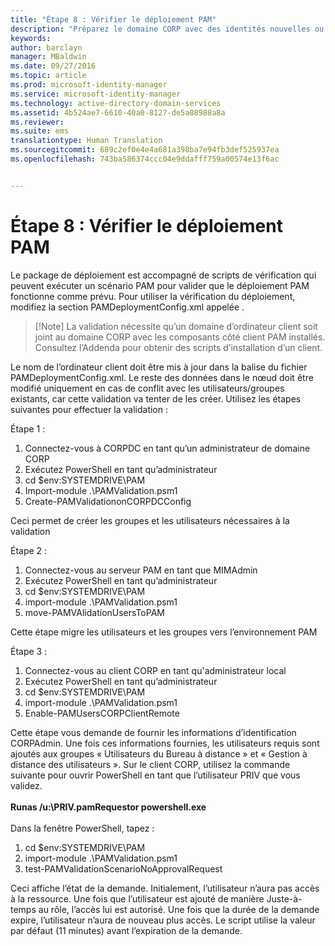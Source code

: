 ```yaml
---
title: "Étape 8 : Vérifier le déploiement PAM"
description: "Préparez le domaine CORP avec des identités nouvelles ou existantes à gérer avec Privileged Identity Manager à l’aide de scripts"
keywords: 
author: barclayn
manager: MBaldwin
ms.date: 09/27/2016
ms.topic: article
ms.prod: microsoft-identity-manager
ms.service: microsoft-identity-manager
ms.technology: active-directory-domain-services
ms.assetid: 4b524ae7-6610-40a0-8127-de5a08988a8a
ms.reviewer: 
ms.suite: ems
translationtype: Human Translation
ms.sourcegitcommit: 689c2ef0e4e4a681a398ba7e94fb3def525937ea
ms.openlocfilehash: 743ba586374ccc04e9ddafff759a00574e13f6ac


---
```


# Étape 8 : Vérifier le déploiement PAM

Le package de déploiement est accompagné de scripts de vérification qui peuvent exécuter un scénario PAM pour valider que le déploiement PAM fonctionne comme prévu.
Pour utiliser la vérification du déploiement, modifiez la section PAMDeploymentConfig.xml appelée <PamValidation/>.

>[!Note] La validation nécessite qu’un domaine d’ordinateur client soit joint au domaine CORP avec les composants côté client PAM installés. Consultez l’Addenda pour obtenir des scripts d’installation d’un client.

Le nom de l’ordinateur client doit être mis à jour dans la balise <PAMValidationClient/> du fichier PAMDeploymentConfig.xml. Le reste des données dans le nœud <PAMValidation/> doit être modifié uniquement en cas de conflit avec les utilisateurs/groupes existants, car cette validation va tenter de les créer.
Utilisez les étapes suivantes pour effectuer la validation :

Étape 1 :

1. Connectez-vous à CORPDC en tant qu’un administrateur de domaine CORP
2. Exécutez PowerShell en tant qu’administrateur
3. cd $env:SYSTEMDRIVE\PAM
4. Import-module .\PAMValidation.psm1
5. Create-PAMValidationonCORPDCConfig

Ceci permet de créer les groupes et les utilisateurs nécessaires à la validation

Étape 2 :

1. Connectez-vous au serveur PAM en tant que MIMAdmin
2. Exécutez PowerShell en tant qu’administrateur
3. cd $env:SYSTEMDRIVE\PAM
4. import-module .\PAMValidation.psm1
5. move-PAMVAlidationUsersToPAM

Cette étape migre les utilisateurs et les groupes vers l’environnement PAM

Étape 3 :

1. Connectez-vous au client CORP en tant qu'administrateur local
2. Exécutez PowerShell en tant qu’administrateur
3. cd $env:SYSTEMDRIVE\PAM
4. import-module .\PAMValidation.psm1
5. Enable-PAMUsersCORPClientRemote


Cette étape vous demande de fournir les informations d’identification CORPAdmin. Une fois ces informations fournies, les utilisateurs requis sont ajoutés aux groupes « Utilisateurs du Bureau à distance » et « Gestion à distance des utilisateurs ».
Sur le client CORP, utilisez la commande suivante pour ouvrir PowerShell en tant que l’utilisateur PRIV que vous validez. </br></br>
**Runas /u:<PRIV domain>\PRIV.pamRequestor powershell.exe**  </br></br>
Dans la fenêtre PowerShell, tapez :

1. cd $env:SYSTEMDRIVE\PAM
2. import-module .\PAMValidation.psm1
3. test-PAMValidationScenarioNoApprovalRequest


  Ceci affiche l’état de la demande.
  Initialement, l’utilisateur n’aura pas accès à la ressource. Une fois que l’utilisateur est ajouté de manière Juste-à-temps au rôle, l’accès lui est autorisé. Une fois que la durée de la demande expire, l’utilisateur n’aura de nouveau plus accès.
  Le script utilise la valeur par défaut (11 minutes) avant l’expiration de la demande.



<!--HONumber=Sep16_HO4-->


